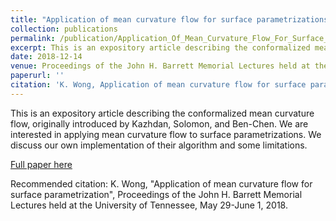```yaml
---
title: "Application of mean curvature flow for surface parametrizations"
collection: publications
permalink: /publication/Application_Of_Mean_Curvature_Flow_For_Surface_Parametrizations
excerpt: This is an expository article describing the conformalized mean curvature flow, originally introduced by Kazhdan, Solomon, and Ben-Chen. We are interested in applying mean curvature flow to surface parametrizations. We discuss our own implementation of their algorithm and some limitations.
date: 2018-12-14
venue: Proceedings of the John H. Barrett Memorial Lectures held at the University of Tennessee
paperurl: ''
citation: 'K. Wong, Application of mean curvature flow for surface parametrization, Proceedings of the John H. Barrett Memorial Lectures held at the University of Tennessee, May 29-June 1, 2018.'
---
```

This is an expository article describing the conformalized mean curvature flow, originally introduced by Kazhdan, Solomon, and Ben-Chen. We are interested in applying mean curvature flow to surface parametrizations. We discuss our own implementation of their algorithm and some limitations.

[Full paper here](http://karrywong.github.io/files/paper1.pdf)

Recommended citation: K. Wong, "Application of mean curvature flow for surface parametrization", Proceedings of the John H. Barrett Memorial Lectures held at the University of Tennessee, May 29-June 1, 2018.
